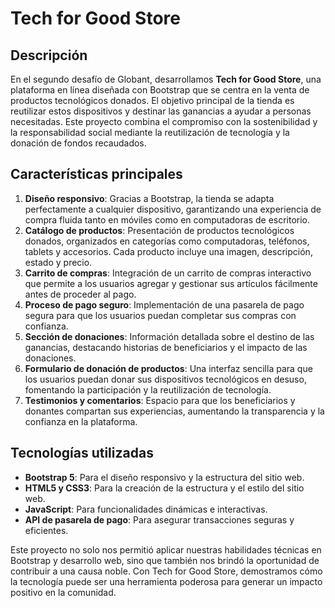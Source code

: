 # Tech for Good Store

## Descripción

En el segundo desafío de Globant, desarrollamos **Tech for Good Store**, una plataforma en línea diseñada con Bootstrap que se centra en la venta de productos tecnológicos donados. El objetivo principal de la tienda es reutilizar estos dispositivos y destinar las ganancias a ayudar a personas necesitadas. Este proyecto combina el compromiso con la sostenibilidad y la responsabilidad social mediante la reutilización de tecnología y la donación de fondos recaudados.

## Características principales

1. **Diseño responsivo**: Gracias a Bootstrap, la tienda se adapta perfectamente a cualquier dispositivo, garantizando una experiencia de compra fluida tanto en móviles como en computadoras de escritorio.
2. **Catálogo de productos**: Presentación de productos tecnológicos donados, organizados en categorías como computadoras, teléfonos, tablets y accesorios. Cada producto incluye una imagen, descripción, estado y precio.
3. **Carrito de compras**: Integración de un carrito de compras interactivo que permite a los usuarios agregar y gestionar sus artículos fácilmente antes de proceder al pago.
4. **Proceso de pago seguro**: Implementación de una pasarela de pago segura para que los usuarios puedan completar sus compras con confianza.
5. **Sección de donaciones**: Información detallada sobre el destino de las ganancias, destacando historias de beneficiarios y el impacto de las donaciones.
6. **Formulario de donación de productos**: Una interfaz sencilla para que los usuarios puedan donar sus dispositivos tecnológicos en desuso, fomentando la participación y la reutilización de tecnología.
7. **Testimonios y comentarios**: Espacio para que los beneficiarios y donantes compartan sus experiencias, aumentando la transparencia y la confianza en la plataforma.

## Tecnologías utilizadas

- **Bootstrap 5**: Para el diseño responsivo y la estructura del sitio web.
- **HTML5 y CSS3**: Para la creación de la estructura y el estilo del sitio web.
- **JavaScript**: Para funcionalidades dinámicas e interactivas.
- **API de pasarela de pago**: Para asegurar transacciones seguras y eficientes.

Este proyecto no solo nos permitió aplicar nuestras habilidades técnicas en Bootstrap y desarrollo web, sino que también nos brindó la oportunidad de contribuir a una causa noble. Con Tech for Good Store, demostramos cómo la tecnología puede ser una herramienta poderosa para generar un impacto positivo en la comunidad.
